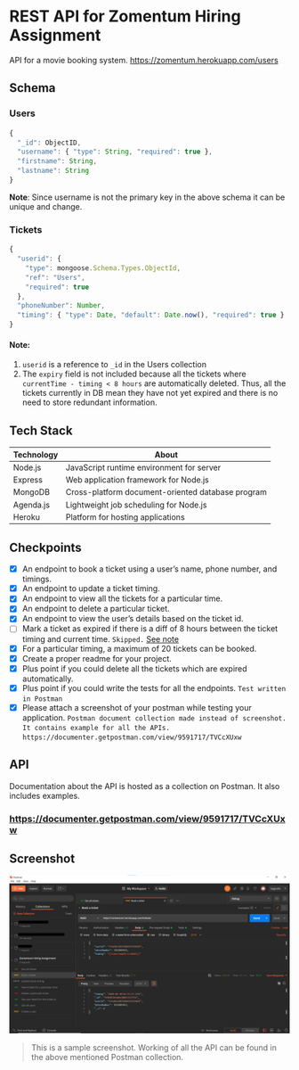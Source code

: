 # REST API for Zomentum Hiring Assignment

API for a movie booking system. https://zomentum.herokuapp.com/users

## Schema

### Users

```js
{
  "_id": ObjectID,
  "username": { "type": String, "required": true },
  "firstname": String,
  "lastname": String
}
```

**Note**: Since username is not the primary key in the above schema it can be unique and change.

### Tickets

```js
{
  "userid": {
    "type": mongoose.Schema.Types.ObjectId,
    "ref": "Users",
    "required": true
  },
  "phoneNumber": Number,
  "timing": { "type": Date, "default": Date.now(), "required": true }
}
```

#### **Note**:

1. `userid` is a reference to `_id` in the Users collection
1. The `expiry` field is not included because all the tickets where `currentTime - timing < 8 hours` are automatically deleted. Thus, all the tickets currently in DB mean they have not yet expired and there is no need to store redundant information.

## Tech Stack

| Technology | About                                             |
| ---------- | ------------------------------------------------- |
| Node.js    | JavaScript runtime environment for server         |
| Express    | Web application framework for Node.js             |
| MongoDB    | Cross-platform document-oriented database program |
| Agenda.js  | Lightweight job scheduling for Node.js            |
| Heroku     | Platform for hosting applications                 |

## Checkpoints

- [x] An endpoint to book a ticket using a user’s name, phone number, and timings.
- [x] An endpoint to update a ticket timing.
- [x] An endpoint to view all the tickets for a particular time.
- [x] An endpoint to delete a particular ticket.
- [x] An endpoint to view the user’s details based on the ticket id.
- [ ] Mark a ticket as expired if there is a diff of 8 hours between the ticket timing and current
      time. `Skipped.` [See note](#note)
- [x] For a particular timing, a maximum of 20 tickets can be booked.
- [x] Create a proper readme for your project.
- [x] Plus point if you could delete all the tickets which are expired automatically.
- [x] Plus point if you could write the tests for all the endpoints. `Test written in Postman`
- [x] Please attach a screenshot of your postman while testing your application. `Postman document collection made instead of screenshot. It contains example for all the APIs. https://documenter.getpostman.com/view/9591717/TVCcXUxw`

## API

Documentation about the API is hosted as a collection on Postman. It also includes examples.

### https://documenter.getpostman.com/view/9591717/TVCcXUxw

## Screenshot

<img src="postman-screenshot.png" width="800px">

> This is a sample screenshot. Working of all the API can be found in the above mentioned Postman collection.
